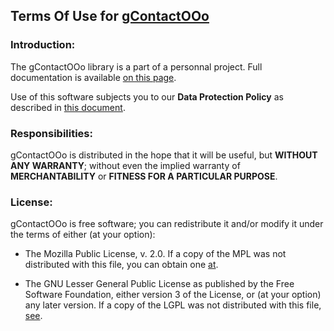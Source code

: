 ## Terms Of Use for [gContactOOo](https://github.com/prrvchr/gContactOOo)


### Introduction:

The gContactOOo library is a part of a personnal project.
Full documentation is available [on this page](https://prrvchr.github.io/gContactOOo/README).

Use of this software subjects you to our **Data Protection Policy** as described in [this document](https://prrvchr.github.io/gContactOOo/gContactOOo/registration/PrivacyPolicy_en).


### Responsibilities:

gContactOOo is distributed in the hope that it will be useful, but **WITHOUT ANY WARRANTY**; without even the implied warranty of **MERCHANTABILITY** or **FITNESS FOR A PARTICULAR PURPOSE**.


### License:

gContactOOo is free software; you can redistribute it and/or modify it under the terms of either (at your option):

- The Mozilla Public License, v. 2.0. If a copy of the MPL was not distributed with this file, you can obtain one [at](http://mozilla.org/MPL/2.0/).

- The GNU Lesser General Public License as published by the Free Software Foundation, either version 3 of the License, or (at your option) any later version. If a copy of the LGPL was not distributed with this file, [see](http://www.gnu.org/licenses/).
